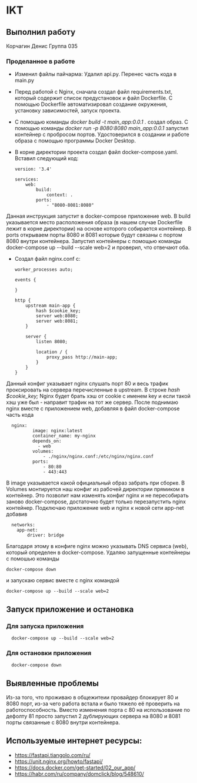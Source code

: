 # IKT

## Выполнил работу
Корчагин Денис Группа 035

### Проделанное в работе
- Изменил файлы пайчарма:
Удалил api.py. Перенес часть кода в main.py
- Перед работой с Nginx, сначала создал файл requirements.txt, который содержит список предустановок и файл Dockerfile. С помощью Dockerfile автоматизировал создание окружения, установку зависимостей, запуск проекта.
- С помощью команды *docker build -t main_app:0.0.1 .* создал образ. С помощью команды *docker run -p 8080:8080 main_app:0.0.1* запустил контейнер с пробросом портов. Удостоверился в создании и работе образа с помощью программы Docker Desktop.
- В корне директории проекта создал файл docker-compose.yaml. Вставил следующий код:


      version: '3.4'

      services:
          web:
              build:
                  context: .
              ports:
                  - "8080-8081:8080"
Данная инструкция запустит в docker-compose приложение web. В build указывается место расположения образа (в нашем случае Dockerfile лежит в корне директории) на основе которого собирается контейнер. В ports открываем порты 8080 и 8081 которые будут связаны с портом 8080 внутри контейнера.
Запустил контейнеры с помощью команды docker-compose up --build --scale web=2 и проверил, что отвечают оба.
- Создал файл nginx.conf с:

      worker_processes auto;

      events {

      }

      http {
          upstream main-app {
              hash $cookie_key;
              server web:8080;
              server web:8081;
          }

          server {
              listen 8080;

              location / {
                  proxy_pass http://main-app;
              }
          }
      }
 Данный конфиг указывает nginx слушать порт 80 и весь трафик проксировать на сервера перечисленные в upstream. 
 В строке *hash $cookie_key;* Nginx будет брать хэш от cookie с именем key и если такой хэш уже был - направит трафик на тот же сервер.
 После поднимаю nginx вместе с приложением web, добавляя в файл docker-compose часть кода
 
      nginx:
              image: nginx:latest
              container_name: my-nginx
              depends_on:
                - web
              volumes:
                  - ./nginx/nginx.conf:/etc/nginx/nginx.conf
              ports:
                  - 80:80
                  - 443:443
В image указывается какой официальный образ забрать при сборке. В Volumes монтируется наш конфиг из рабочей директории прямиком в контейнер. Это позволит нам изменять конфиг nginx и не пересобирать заново docker-compose, достаточно будет только перезапустить nginx контейнер.
Подключаю приложение web и nginx к новой сети app-net добавив

      networks:
        app-net:
            driver: bridge
            
Благодаря этому в конфиге nginx можно указывать DNS сервиса (web), который определен в docker-compose.
Удаляю запущенные контейнеры с помошью команды 

    docker-compose down 
    
 и запускаю сервис вместе с nginx командой 

    docker-compose up --build --scale web=2
    
 ## Запуск приложение и остановка
### Для запуска приложения
      docker-compose up --build --scale web=2
### Для остановки приложения
      docker-compose down
## Выявленные проблемы
Из-за того, что проживаю в общежитеии провайдер блокирует 80 и 8080 порт, из-за чего работа встала и было тяжело её проверить на работоспособность. Вместо изменения порта с 80 на использование по дефолту 81 просто запустил 2 дублирующих сервера на 8080 и 8081 порты связанные с 8080 внутри контейнера.
## Используемые интернет ресурсы:
- https://fastapi.tiangolo.com/ru/
- https://unit.nginx.org/howto/fastapi/
- https://docs.docker.com/get-started/02_our_app/
- https://habr.com/ru/company/domclick/blog/548610/
